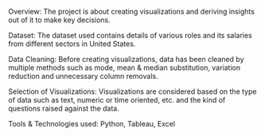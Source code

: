 Overview: The project is about creating visualizations and deriving insights out of it to make key decisions. 

Dataset: The dataset used contains details of various roles and its salaries from different sectors in United States. 

Data Cleaning: Before creating visualizations, data has been cleaned by multiple methods such as mode, mean & median substitution, variation reduction and unnecessary column removals.

Selection of Visualizations: Visualizations are considered based on the type of data such as text, numeric or time oriented, etc. and the kind of questions raised against the data.

Tools & Technologies used: Python, Tableau, Excel

